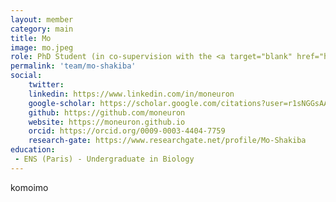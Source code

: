 ```yaml
---
layout: member
category: main
title: Mo
image: mo.jpeg
role: PhD Student (in co-supervision with the <a target="blank" href="http://cbio.mines-paristech.fr/">CBIO</a>)
permalink: 'team/mo-shakiba'
social:
    twitter: 
    linkedin: https://www.linkedin.com/in/moneuron
    google-scholar: https://scholar.google.com/citations?user=r1sNGGsAAAAJ&hl=en
    github: https://github.com/moneuron
    website: https://moneuron.github.io
    orcid: https://orcid.org/0009-0003-4404-7759
    research-gate: https://www.researchgate.net/profile/Mo-Shakiba
education:
 - ENS (Paris) - Undergraduate in Biology
---
```


komoimo